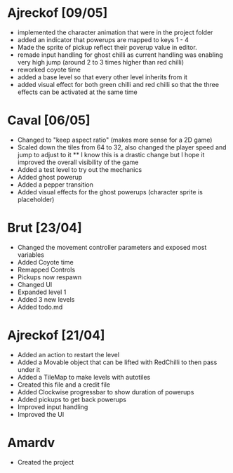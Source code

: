 # Ajreckof [09/05]
* implemented the character animation that were in the project folder 
* added an indicator that powerups are mapped to keys 1 - 4
* Made the sprite of pickup reflect their poverup value in editor.
* remade input handling for ghost chilli as current handling was enabling very high jump (around 2 to 3 times higher than red chilli)
* reworked coyote time
* added a base level so that every other level inherits from it 
* added visual effect for both green chilli and red chilli so that the three effects can be activated at the same time


# Caval [06/05]
* Changed to "keep aspect ratio" (makes more sense for a 2D game)
* Scaled down the tiles from 64 to 32, also changed the player speed and jump to adjust to it
** I know this is a drastic change but I hope it improved the overall visibility of the game
* Added a test level to try out the mechanics
* Added ghost powerup
* Added a pepper transition
* Added visual effects for the ghost powerups (character sprite is placeholder)

# Brut [23/04]
* Changed the movement controller parameters and exposed most variables
* Added Coyote time
* Remapped Controls
* Pickups now respawn
* Changed UI
* Expanded level 1
* Added 3 new levels
* Added todo.md

# Ajreckof [21/04]
* Added an action to restart the level 
* Added a Movable object that can be lifted with RedChilli to then pass under it 
* Added a TileMap to make levels with autotiles
* Created this file and a credit file
* Added Clockwise progressbar to show duration of powerups
* Added pickups to get back powerups
* Improved input handling
* Improved the UI

# Amardv
* Created the project
